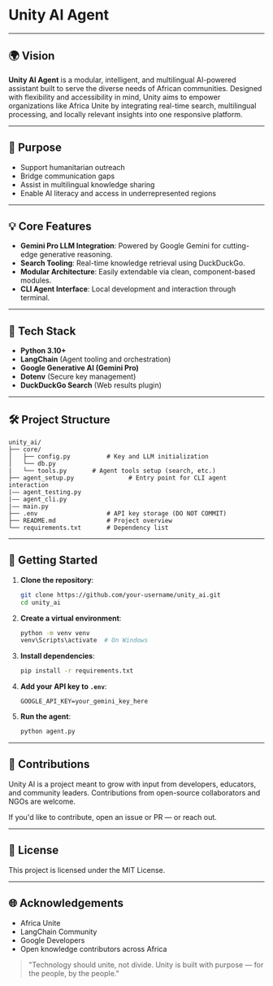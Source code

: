# Unity AI Agent

---

## 🌍 Vision

**Unity AI Agent** is a modular, intelligent, and multilingual AI-powered assistant built to serve the diverse needs of African communities. Designed with flexibility and accessibility in mind, Unity aims to empower organizations like Africa Unite by integrating real-time search, multilingual processing, and locally relevant insights into one responsive platform.

---

## 🎯 Purpose

* Support humanitarian outreach
* Bridge communication gaps
* Assist in multilingual knowledge sharing
* Enable AI literacy and access in underrepresented regions

---

## 💡 Core Features

* **Gemini Pro LLM Integration**: Powered by Google Gemini for cutting-edge generative reasoning.
* **Search Tooling**: Real-time knowledge retrieval using DuckDuckGo.
* **Modular Architecture**: Easily extendable via clean, component-based modules.
* **CLI Agent Interface**: Local development and interaction through terminal.

---

## 🧱 Tech Stack

* **Python 3.10+**
* **LangChain** (Agent tooling and orchestration)
* **Google Generative AI (Gemini Pro)**
* **Dotenv** (Secure key management)
* **DuckDuckGo Search** (Web results plugin)

---

## 🛠️ Project Structure

```
unity_ai/
├── core/
│   ├── config.py          # Key and LLM initialization
│   └── db.py
|   └── tools.py       # Agent tools setup (search, etc.)
├── agent_setup.py               # Entry point for CLI agent interaction
|—— agent_testing.py
|—— agent_cli.py
|—— main.py
├── .env                   # API key storage (DO NOT COMMIT)
├── README.md              # Project overview
└── requirements.txt       # Dependency list
```

---

## 🚀 Getting Started

1. **Clone the repository**:

   ```bash
   git clone https://github.com/your-username/unity_ai.git
   cd unity_ai
   ```
2. **Create a virtual environment**:

   ```bash
   python -m venv venv
   venv\Scripts\activate  # On Windows
   ```
3. **Install dependencies**:

   ```bash
   pip install -r requirements.txt
   ```
4. **Add your API key to `.env`**:

   ```env
   GOOGLE_API_KEY=your_gemini_key_here
   ```
5. **Run the agent**:

   ```bash
   python agent.py
   ```

---

## 🤝 Contributions

Unity AI is a project meant to grow with input from developers, educators, and community leaders. Contributions from open-source collaborators and NGOs are welcome.

If you'd like to contribute, open an issue or PR — or reach out.

---

## 📜 License

This project is licensed under the MIT License.

---

## 🌐 Acknowledgements

* Africa Unite
* LangChain Community
* Google Developers
* Open knowledge contributors across Africa

> "Technology should unite, not divide. Unity is built with purpose — for the people, by the people."

